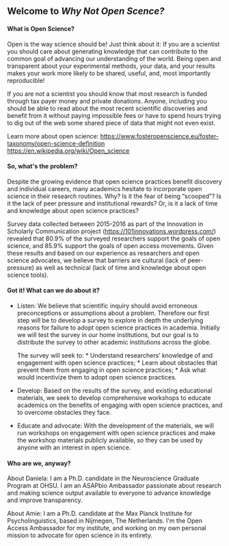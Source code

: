 ## Welcome to *Why Not Open Scence?*

#### What is Open Science? 
Open is the way science should be! Just think about it: If you are a scientist you should care about generating knowledge that can contribute to the common goal of advancing our understanding of the world. Being open and transparent about your experimental methods, your data, and your results makes your work more likely to be shared, useful, and, most importantly reproducible!

If you are not a scientist you should know that most research is funded through tax payer money and private donations. Anyone, including you should be able to read about the most recent scientific discoveries and benefit from it without paying impossible fees or have to spend hours trying to dig out of the web some shared piece of data that might not even exist. 

Learn more about open science: 
https://www.fosteropenscience.eu/foster-taxonomy/open-science-definition
https://en.wikipedia.org/wiki/Open_science

#### So, what's the problem?

Despite the growing evidence that open science practices benefit discovery and individual careers, many academics hesitate to incorporate open science in their research routines. Why? Is it the fear of being “scooped”? Is it the lack of peer pressure and institutional rewards? Or, is it a lack of time and knowledge about open science practices? 

Survey data collected between 2015-2016 as part of the Innovation in Scholarly Communication project (https://101innovations.wordpress.com/) revealed that 80.9% of the surveyed researchers support the goals of open science, and 85.9% support the goals of open access movements. Given these results and based on our experience as researchers and open science advocates, we believe that barriers are cultural (lack of peer-pressure) as well as technical (lack of time and knowledge about open science tools).

#### Got it! What can we do about it?

* Listen: We believe that scientific inquiry should avoid erroneous preconceptions or assumptions about a problem. Therefore our first step will be to develop a survey to explore in depth the underlying reasons for failure to adopt open science practices in academia. Initially we will test the survey in our home institutions, but our goal is to distribute the survey to other academic institutions across the globe.

     The survey will seek to:
             * Understand researchers’ knowledge of and engagement with open science practices; 
             * Learn about obstacles that prevent them from engaging in open science practices; 
             * Ask what would incentivize them to adopt open science practices.

* Develop: Based on the results of the survey, and existing educational materials, we seek to develop comprehensive workshops to educate academics on the benefits of engaging with open science practices, and to overcome obstacles they face.

* Educate and advocate: With the development of the materials, we will run workshops on engagement with open science practices and make the workshop materials publicly available, so they can be used by anyone with an interest in open science.

#### Who are we, anyway?
About Daniela: I am a Ph.D. candidate in the Neuroscience Graduate Program at OHSU. I am an ASAPbio Ambassador passionate about research and making science output available to everyone to advance knowledge and improve transparency. 

About Amie: I am a Ph.D. candidate at the Max Planck Institute for Psycholinguistics, based in Nijmegen, The Netherlands. I'm the Open Access Ambassador for my institute, and working on my own personal mission to advocate for open science in its entirety. 





